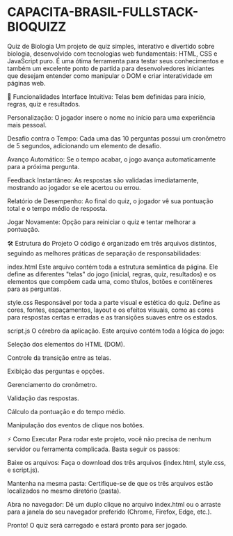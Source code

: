 # CAPACITA-BRASIL-FULLSTACK-BIOQUIZZ

Quiz de Biologia
Um projeto de quiz simples, interativo e divertido sobre biologia, desenvolvido com tecnologias web fundamentais: HTML, CSS e JavaScript puro. É uma ótima ferramenta para testar seus conhecimentos e também um excelente ponto de partida para desenvolvedores iniciantes que desejam entender como manipular o DOM e criar interatividade em páginas web.

🚀 Funcionalidades
Interface Intuitiva: Telas bem definidas para início, regras, quiz e resultados.

Personalização: O jogador insere o nome no início para uma experiência mais pessoal.

Desafio contra o Tempo: Cada uma das 10 perguntas possui um cronômetro de 5 segundos, adicionando um elemento de desafio.

Avanço Automático: Se o tempo acabar, o jogo avança automaticamente para a próxima pergunta.

Feedback Instantâneo: As respostas são validadas imediatamente, mostrando ao jogador se ele acertou ou errou.

Relatório de Desempenho: Ao final do quiz, o jogador vê sua pontuação total e o tempo médio de resposta.

Jogar Novamente: Opção para reiniciar o quiz e tentar melhorar a pontuação.

🛠️ Estrutura do Projeto
O código é organizado em três arquivos distintos, seguindo as melhores práticas de separação de responsabilidades:

index.html
Este arquivo contém toda a estrutura semântica da página. Ele define as diferentes "telas" do jogo (inicial, regras, quiz, resultados) e os elementos que compõem cada uma, como títulos, botões e contêineres para as perguntas.

style.css
Responsável por toda a parte visual e estética do quiz. Define as cores, fontes, espaçamentos, layout e os efeitos visuais, como as cores para respostas certas e erradas e as transições suaves entre os estados.

script.js
O cérebro da aplicação. Este arquivo contém toda a lógica do jogo:

Seleção dos elementos do HTML (DOM).

Controle da transição entre as telas.

Exibição das perguntas e opções.

Gerenciamento do cronômetro.

Validação das respostas.

Cálculo da pontuação e do tempo médio.

Manipulação dos eventos de clique nos botões.

⚡ Como Executar
Para rodar este projeto, você não precisa de nenhum servidor ou ferramenta complicada. Basta seguir os passos:

Baixe os arquivos: Faça o download dos três arquivos (index.html, style.css, e script.js).

Mantenha na mesma pasta: Certifique-se de que os três arquivos estão localizados no mesmo diretório (pasta).

Abra no navegador: Dê um duplo clique no arquivo index.html ou o arraste para a janela do seu navegador preferido (Chrome, Firefox, Edge, etc.).

Pronto! O quiz será carregado e estará pronto para ser jogado.